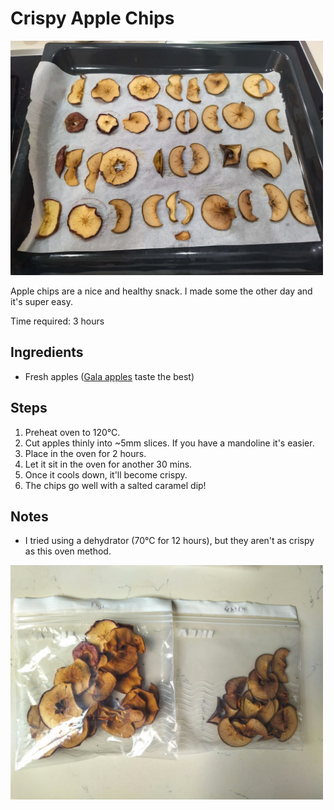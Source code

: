 # Crispy Apple Chips

<div style="max-width:500px">
<img src="/static/images/2021-12-04/oven.jpg" alt="Crispy Apple Chips" loading="lazy"/>
</div>

Apple chips are a nice and healthy snack. I made some the other day and it's super easy.

Time required: 3 hours

## Ingredients

- Fresh apples ([Gala apples](https://en.wikipedia.org/wiki/Gala_(apple)) taste the best)

## Steps

1. Preheat oven to 120°C.
2. Cut apples thinly into ~5mm slices. If you have a mandoline it's easier.
3. Place in the oven for 2 hours.
4. Let it sit in the oven for another 30 mins.
5. Once it cools down, it'll become crispy.
6. The chips go well with a salted caramel dip!

## Notes

- I tried using a dehydrator (70°C for 12 hours), but they aren't as crispy as this oven method.

<div style="max-width:500px">
<img src="/static/images/2021-12-04/chips.jpg" alt="Crispy Apple Chips" loading="lazy"/>
</div>